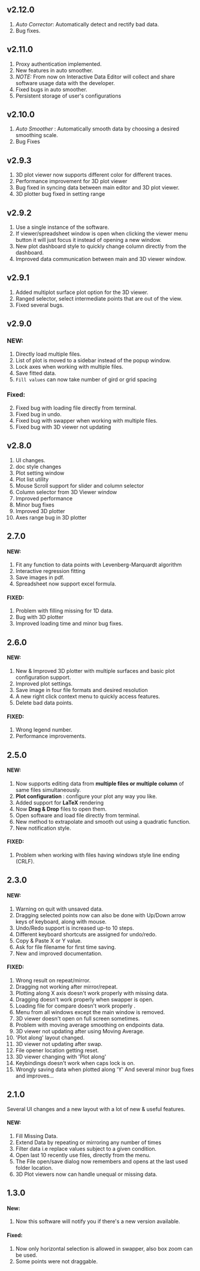 ## v2.12.0
1. *Auto Corrector*: Automatically detect and rectify bad data.
2. Bug fixes.



## v2.11.0
1. Proxy authentication implemented.
2. New features in auto smoother.
2. *NOTE:* From now on Interactive Data Editor will collect and share software usage data with the developer.
3. Fixed bugs in auto smoother.
4. Persistent storage of user's configurations

## v2.10.0
1. *Auto Smoother* : Automatically smooth data by choosing a desired smoothing scale.
2. Bug Fixes


## v2.9.3 
1. 3D plot viewer now supports different color for different traces.
2. Performance improvement for 3D plot viewer
3. Bug fixed in syncing data between main editor and 3D plot viewer.
4. 3D plotter bug fixed in setting range

## v2.9.2
1. Use a single instance of the software.
2. If viewer/spreadsheet window is open when clicking the viewer menu button it will just focus it instead of opening a new window.
3. New plot dashboard style to quickly change column directly from the dashboard.
4. Improved data communication between main and 3D viewer window.

## v2.9.1
1. Added multiplot surface plot option for the 3D viewer.
1. Ranged selector, select intermediate points that are out of the view.
2. Fixed several bugs.


## v2.9.0
### NEW:
1. Directly load multiple files.
3. List of plot is moved to a sidebar instead of the popup window.
5. Lock axes when working with multiple files.
7. Save fitted data.
9. `Fill values` can now take number of gird or grid spacing

### Fixed:
2. Fixed bug with loading file directly from terminal.
4. Fixed bug in undo.
6. Fixed bug with swapper when working with multiple files.
8. Fixed bug with 3D viewer not updating


## v2.8.0
1. UI changes.
2. doc style changes
3. Plot setting window
4. Plot list utility
5. Mouse Scroll support for slider and column selector
6. Column selector from 3D Viewer window
7. Improved performance
8. Minor bug fixes
9. Improved 3D plotter  
10. Axes range bug in 3D plotter


## 2.7.0
#### NEW:
1. Fit any function to data points with Levenberg-Marquardt algorithm
2. Interactive regression fitting
3. Save images in pdf.
4. Spreadsheet now support excel formula.

#### FIXED:
1. Problem with filling missing for 1D data.
2. Bug with 3D plotter
2. Improved loading time and minor bug fixes. 


## 2.6.0
#### NEW:
1. New & Improved 3D plotter with multiple surfaces and basic plot configuration support.
2. Improved plot settings.
3. Save image in four file formats and desired resolution
4. A new right click context menu to quickly access features.
5. Delete bad data points.

#### FIXED:
1. Wrong legend number.
2. Performance improvements.





## 2.5.0

#### NEW:
1. Now supports editing data from __multiple files or multiple column__ of same files simultaneously.
2. __Plot configuration__ : configure your plot any way you like.
3. Added support for __LaTeX__ rendering
4. Now __Drag & Drop__ files to open them.
5. Open software and load file directly from terminal.
6. New method to extrapolate and smooth out using a quadratic function.
6. New notification style.

#### FIXED: 
1. Problem when working with files having windows style line ending (CRLF).



## 2.3.0
#### NEW:
1. Warning on quit with unsaved data.
2. Dragging selected points now can also be done with Up/Down arrow keys of keyboard, along with mouse.
3. Undo/Redo support is increased up-to 10 steps. 
4. Different keyboard shortcuts are assigned for undo/redo.
5. Copy & Paste X or Y value.
6. Ask for file filename for first time saving.
7. New and improved documentation.

#### FIXED:
1. Wrong result on repeat/mirror.
2. Dragging not working after mirror/repeat. 
3. Plotting along X axis doesn't work properly with missing data.
4. Dragging doesn't work properly when swapper is open.
5. Loading file for compare doesn't work properly .
6. Menu from all windows except the main window is removed.
7. 3D viewer doesn't open on full screen sometimes.
8. Problem with moving average smoothing on endpoints data.
9. 3D viewer not updating after using Moving Average.
10. 'Plot along' layout changed.
11. 3D viewer not updating after swap.
12. File opener location getting reset.
13. 3D viewer changing with 'Plot along'
14. Keybindings doesn't work when caps lock is on.
15. Wrongly saving data when plotted along 'Y'
And several minor bug fixes and improves...


## 2.1.0
Several UI changes and a new layout with a lot of new & useful features. 
#### NEW: 
1. Fill Missing Data.
2. Extend Data by repeating or mirroring any number of times
3. Filter data i.e replace values subject to a given condition.
4. Open last 10 recently use files, directly from the menu.
5. The File open/save dialog now remembers and opens at the last used folder location.
6. 3D Plot viewers now can handle unequal or missing data.


## 1.3.0
#### New:
1. Now this software will notify you if there's a new version available.

#### Fixed:
1. Now only horizontal selection is allowed in swapper, also box zoom can be used.
2. Some points were not draggable.
